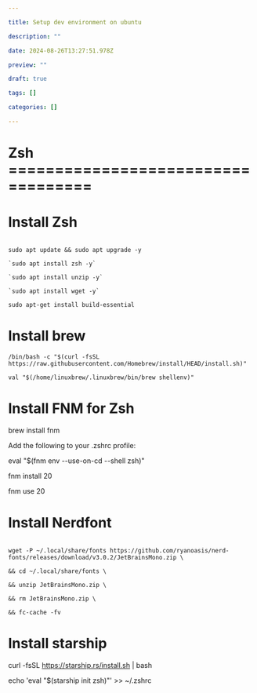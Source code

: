 ```yaml
---

title: Setup dev environment on ubuntu

description: ""

date: 2024-08-26T13:27:51.978Z

preview: ""

draft: true

tags: []

categories: []

---
```


  
  

# Zsh ===================================

# Install Zsh

```

sudo apt update && sudo apt upgrade -y

`sudo apt install zsh -y`

`sudo apt install unzip -y`

`sudo apt install wget -y`

sudo apt-get install build-essential

```

# Install brew

`/bin/bash -c "$(curl -fsSL https://raw.githubusercontent.com/Homebrew/install/HEAD/install.sh)"`

`val "$(/home/linuxbrew/.linuxbrew/bin/brew shellenv)"`

  

# Install FNM for Zsh

brew install fnm

Add the following to your .zshrc profile:

eval "$(fnm env --use-on-cd --shell zsh)"

fnm install 20

fnm use 20

  

# Install Nerdfont

```

wget -P ~/.local/share/fonts https://github.com/ryanoasis/nerd-fonts/releases/download/v3.0.2/JetBrainsMono.zip \

&& cd ~/.local/share/fonts \

&& unzip JetBrainsMono.zip \

&& rm JetBrainsMono.zip \

&& fc-cache -fv

```

  

# Install starship

curl -fsSL https://starship.rs/install.sh | bash

echo 'eval "$(starship init zsh)"' >> ~/.zshrc